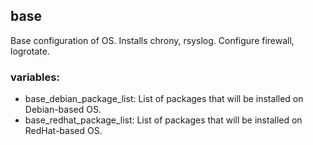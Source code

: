 ## base

Base configuration of OS. Installs chrony, rsyslog. Configure firewall, logrotate.

### variables:
- base_debian_package_list: List of packages that will be installed on Debian-based OS.
- base_redhat_package_list: List of packages that will be installed on RedHat-based OS.
